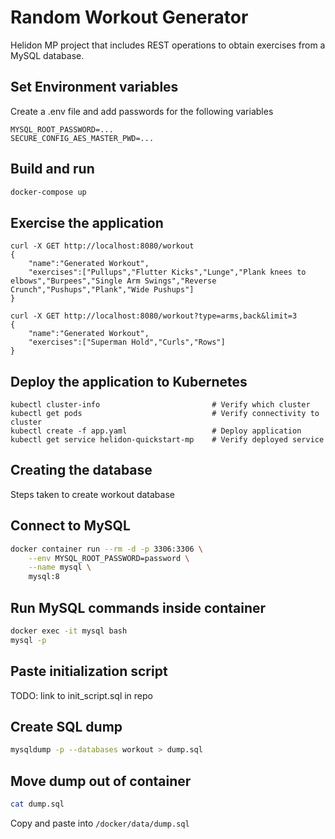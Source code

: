 # Random Workout Generator

Helidon MP project that includes REST operations to obtain exercises from a MySQL database.

## Set Environment variables
Create a .env file and add passwords for the following variables
```
MYSQL_ROOT_PASSWORD=...
SECURE_CONFIG_AES_MASTER_PWD=...
```

## Build and run

```bash
docker-compose up
```

## Exercise the application

```
curl -X GET http://localhost:8080/workout
{
    "name":"Generated Workout",
    "exercises":["Pullups","Flutter Kicks","Lunge","Plank knees to elbows","Burpees","Single Arm Swings","Reverse Crunch","Pushups","Plank","Wide Pushups"]
}

curl -X GET http://localhost:8080/workout?type=arms,back&limit=3
{
    "name":"Generated Workout",
    "exercises":["Superman Hold","Curls","Rows"]
}
```

## Deploy the application to Kubernetes

```
kubectl cluster-info                         # Verify which cluster
kubectl get pods                             # Verify connectivity to cluster
kubectl create -f app.yaml                   # Deploy application
kubectl get service helidon-quickstart-mp    # Verify deployed service
```

## Creating the database
Steps taken to create workout database

## Connect to MySQL
```bash
docker container run --rm -d -p 3306:3306 \
    --env MYSQL_ROOT_PASSWORD=password \
    --name mysql \
    mysql:8
```

## Run MySQL commands inside container
```bash
docker exec -it mysql bash
mysql -p
```

## Paste initialization script

TODO: link to init_script.sql in repo

## Create SQL dump

```bash
mysqldump -p --databases workout > dump.sql
```

## Move dump out of container
```bash
cat dump.sql
```
Copy and paste into `/docker/data/dump.sql`
